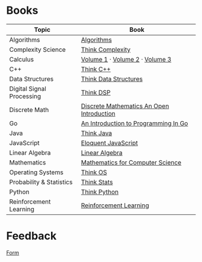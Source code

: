 # Books

| Topic | Book | 
|-------| ------ |
|Algorithms| [Algorithms](https://jeffe.cs.illinois.edu/teaching/algorithms/book/Algorithms-JeffE.pdf)|
|Complexity Science| [Think Complexity](https://greenteapress.com/complexity2/thinkcomplexity2.pdf)|
|Calculus| [Volume 1](https://assets.openstax.org/oscms-prodcms/media/documents/Calculus_Volume_1_-_WEB_68M1Z5W.pdf) · [Volume 2](https://assets.openstax.org/oscms-prodcms/media/documents/CalculusVolume2-OP.pdf) · [Volume 3](https://assets.openstax.org/oscms-prodcms/media/documents/CalculusVolume3-OP_mktoy8b.pdf)|
|C++| [Think C++](https://www.greenteapress.com/thinkcpp/thinkCScpp.pdf)|
|Data Structures| [Think Data Structures](https://greenteapress.com/thinkdast/thinkdast.pdf)|
|Digital Signal Processing| [Think DSP](https://greenteapress.com/thinkdsp/thinkdsp.pdf)|
|Discrete Math| [Discrete Mathematics An Open Introduction](http://discrete.openmathbooks.org/pdfs/dmoi3-tablet.pdf)|
|Go| [An Introduction to Programming In Go](https://www.golang-book.com/public/pdf/gobook.3186517259.pdf)|
|Java| [Think Java](https://greenteapress.com/thinkjava7/thinkjava2.pdf)|
|JavaScript| [Eloquent JavaScript](https://eloquentjavascript.net/Eloquent_JavaScript.pdf)|
|Linear Algebra| [Linear Algebra](http://joshua.smcvt.edu/linearalgebra/book.pdf) | 
|Mathematics| [Mathematics for Computer Science](https://ocw.mit.edu/courses/electrical-engineering-and-computer-science/6-042j-mathematics-for-computer-science-spring-2015/readings/MIT6_042JS15_textbook.pdf)|
|Operating Systems| [Think OS](https://greenteapress.com/thinkos/thinkos.pdf)|
|Probability & Statistics| [Think Stats](https://greenteapress.com/thinkstats2/thinkstats2.pdf)|
|Python| [Think Python](https://greenteapress.com/thinkpython2/thinkpython2.pdf)|
|Reinforcement Learning| [Reinforcement Learning](http://incompleteideas.net/book/RLbook2020.pdf)|

# Feedback
[Form](https://forms.gle/Fx19sH2emufTpwsDA)
